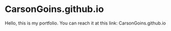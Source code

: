 # CarsonGoins.github.io
Hello, this is my portfolio.
You can reach it at this link: 
CarsonGoins.github.io
